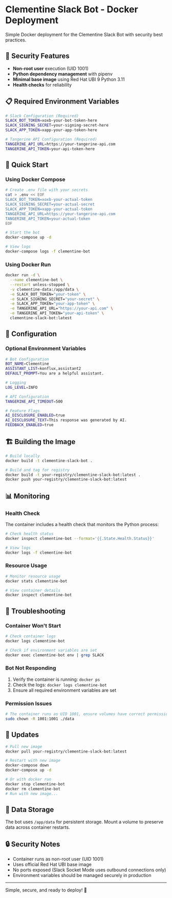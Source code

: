 # Clementine Slack Bot - Docker Deployment

Simple Docker deployment for the Clementine Slack Bot with security best practices.

## 🔐 Security Features

- **Non-root user** execution (UID 1001)
- **Python dependency management** with pipenv
- **Minimal base image** using Red Hat UBI 9 Python 3.11
- **Health checks** for reliability

## 📋 Required Environment Variables

```bash
# Slack Configuration (Required)
SLACK_BOT_TOKEN=xoxb-your-bot-token-here
SLACK_SIGNING_SECRET=your-signing-secret-here  
SLACK_APP_TOKEN=xapp-your-app-token-here

# Tangerine API Configuration (Required)
TANGERINE_API_URL=https://your-tangerine-api.com
TANGERINE_API_TOKEN=your-api-token-here
```

## 🚀 Quick Start

### Using Docker Compose

```bash
# Create .env file with your secrets
cat > .env << EOF
SLACK_BOT_TOKEN=xoxb-your-actual-token
SLACK_SIGNING_SECRET=your-actual-secret
SLACK_APP_TOKEN=xapp-your-actual-token
TANGERINE_API_URL=https://your-tangerine-api.com
TANGERINE_API_TOKEN=your-actual-token
EOF

# Start the bot
docker-compose up -d

# View logs
docker-compose logs -f clementine-bot
```

### Using Docker Run

```bash
docker run -d \
  --name clementine-bot \
  --restart unless-stopped \
  -v clementine-data:/app/data \
  -e SLACK_BOT_TOKEN="your-token" \
  -e SLACK_SIGNING_SECRET="your-secret" \
  -e SLACK_APP_TOKEN="your-app-token" \
  -e TANGERINE_API_URL="https://your-api.com" \
  -e TANGERINE_API_TOKEN="your-api-token" \
  clementine-slack-bot:latest
```

## 🔧 Configuration

### Optional Environment Variables

```bash
# Bot Configuration
BOT_NAME=Clementine
ASSISTANT_LIST=konflux,assistant2
DEFAULT_PROMPT=You are a helpful assistant.

# Logging
LOG_LEVEL=INFO

# API Configuration  
TANGERINE_API_TIMEOUT=500

# Feature Flags
AI_DISCLOSURE_ENABLED=true
AI_DISCLOSURE_TEXT=This response was generated by AI.
FEEDBACK_ENABLED=true
```

## 🏗️ Building the Image

```bash
# Build locally
docker build -t clementine-slack-bot .

# Build and tag for registry
docker build -t your-registry/clementine-slack-bot:latest .
docker push your-registry/clementine-slack-bot:latest
```

## 📊 Monitoring

### Health Check

The container includes a health check that monitors the Python process:

```bash
# Check health status
docker inspect clementine-bot --format='{{.State.Health.Status}}'

# View logs
docker logs -f clementine-bot
```

### Resource Usage

```bash
# Monitor resource usage
docker stats clementine-bot

# View container details
docker inspect clementine-bot
```

## 🐛 Troubleshooting

### Container Won't Start

```bash
# Check container logs
docker logs clementine-bot

# Check if environment variables are set
docker exec clementine-bot env | grep SLACK
```

### Bot Not Responding

1. Verify the container is running: `docker ps`
2. Check the logs: `docker logs clementine-bot`
3. Ensure all required environment variables are set

### Permission Issues

```bash
# The container runs as UID 1001, ensure volumes have correct permissions
sudo chown -R 1001:1001 ./data
```

## 🔄 Updates

```bash
# Pull new image
docker pull your-registry/clementine-slack-bot:latest

# Restart with new image
docker-compose down
docker-compose up -d

# Or with docker run
docker stop clementine-bot
docker rm clementine-bot
# Run with new image...
```

## 💾 Data Storage

The bot uses `/app/data` for persistent storage. Mount a volume to preserve data across container restarts.

## 🔒 Security Notes

- Container runs as non-root user (UID 1001)
- Uses official Red Hat UBI base image
- No ports exposed (Slack Socket Mode uses outbound connections only)
- Environment variables should be managed securely in production

---

Simple, secure, and ready to deploy! 🎯 